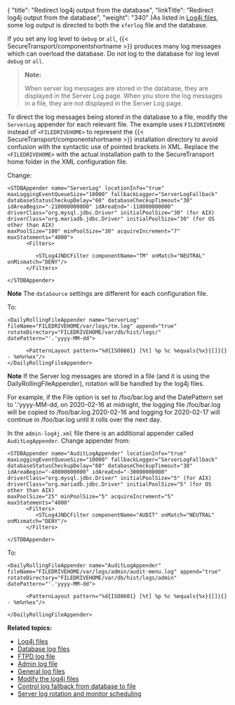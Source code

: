 {
    "title": "Redirect log4j output from the database",
    "linkTitle": "Redirect log4j output from the database",
    "weight": "340"
}As listed in [Log4j files](../r_st_log4j_files#AppServerLogs_558321163_1039127), some log output is directed to both the `xferlog` file and the database.

If you set any log level to `debug` or `all`, {{< SecureTransport/componentshortname  >}} produces many log messages which can overload the database. Do not log to the database for log level `debug` or `all`.

> **Note:**
>
> When server log messages are stored in the database, they are displayed in the Server Log page. When you store the log messages in a file, they are not displayed in the Server Log page.

To direct the log messages being stored in the database to a file, modify the `ServerLog` appender for each relevant file. The example uses `FILEDRIVEHOME` instead of `<FILEDRIVEHOME>` to represent the {{< SecureTransport/componentshortname  >}} installation directory to avoid confusion with the syntactic use of pointed brackets in XML. Replace the `<FILEDRIVEHOME>` with the actual installation path to the SecureTransport home folder in the XML configuration file.

Change:



    <STDBAppender name="ServerLog" locationInfo="true" maxLoggingEventQueueSize="10000" fallbackLogger="ServerLogFallback" databaseStatusCheckupDelay="60" databaseCheckupTimeout="30" idAreaBegin="-210000000000" idAreaEnd="-110000000000" driverClass="org.mysql.jdbc.Driver" initialPoolSize="30" (for AIX) driverClass="org.mariadb.jdbc.Driver" initialPoolSize="30" (for OS other than AIX) 
    maxPoolSize="100" minPoolSize="30" acquireIncrement="7" maxStatements="4000"> 
          <Filters>

             <STLog4JNDCFilter componentName="TM" onMatch="NEUTRAL" onMismatch="DENY"/>
          </Filters>

    </STDBAppender>

**Note** The `dataSource` settings are different for each configuration file.

To:



    <DailyRollingFileAppender name="ServerLog" fileName="FILEDRIVEHOME/var/logs/tm.log" append="true" rotateDirectory="FILEDRIVEHOME/var/db/hist/logs/" datePattern="'.'yyyy-MM-dd">

          <PatternLayout pattern="%d{ISO8601} [%t] %p %c %equals{%x}{[]}{} - %m%n%ex"/>
    </DailyRollingFileAppender>

**Note** If the Server log messages are stored in a file (and it is using the DailyRollingFileAppender), rotation will be handled by the log4j files.

For example, if the File option is set to /foo/bar.log and the DatePattern set to '.'yyyy-MM-dd, on 2020-02-16 at midnight, the logging file /foo/bar.log will be copied to /foo/bar.log.2020-02-16 and logging for 2020-02-17 will continue in /foo/bar.log until it rolls over the next day.

In the `admin-log4j.xml` file there is an additional appender called `AuditLogAppender`. Change appender from:



    <STDBAppender name="AuditLogAppender" locationInfo="true" maxLoggingEventQueueSize="10000" fallbackLogger="ServerLogFallback" databaseStatusCheckupDelay="60" databaseCheckupTimeout="30" idAreaBegin="-40000000000" idAreaEnd="-30000000000" driverClass="org.mysql.jdbc.Driver" initialPoolSize="5" (for AIX) driverClass="org.mariadb.jdbc.Driver" initialPoolSize="5" (for OS other than AIX) 
    maxPoolSize="25" minPoolSize="5" acquireIncrement="5" maxStatements="4000"
          <Filters>
             <STLog4JNDCFilter componentName="AUDIT" onMatch="NEUTRAL" onMismatch="DENY"/>
          </Filters>

    </STDBAppender>

To:



    <DailyRollingFileAppender name="AuditLogAppender" fileName="FILEDRIVEHOME/var/logs/admin/audit-menu.log" append="true" rotateDirectory="FILEDRIVEHOME/var/db/hist/logs/admin" datePattern="'.'yyyy-MM-dd">

          <PatternLayout pattern="%d{ISO8601} [%t] %p %c %equals{%x}{[]}{} - %m%n%ex"/>

    </DailyRollingFileAppender>

**Related topics:**

-   [Log4j files](../r_st_log4j_files)
-   [Database log files](../c_st_database_log_files)
-   [FTPD log file](../c_st_ftpd_log_file)
-   [Admin log file](../c_st_admin_log_file)
-   [General log files](../c_st_general_log_files)
-   [Modify the log4j files](../t_st_change_log4j_files)
-   [Control log fallback from database to file](../t_st_control_log_fallback_from_database_to_file)
-   [Server log rotation and monitor scheduling](../t_st_server_log_rotation_scheduling)
